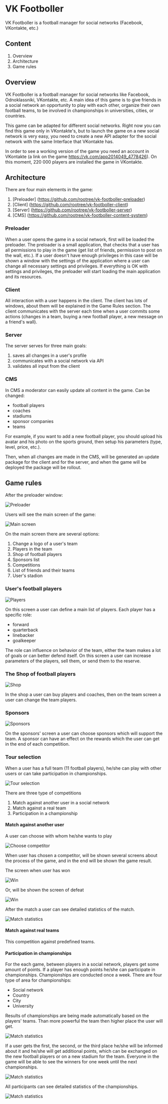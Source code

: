 # VK Footboller
VK Footboller is a football manager for social networks (Facebook, VKontakte, etc.)

## Content

1. Overview
2. Architecture
3. Game rules


## Overview

VK Footboller is a football manager for social networks like Facebook, Odnoklassniki, VKontakte, etc. A main idea of this game is to give friends in a social network an opportunity to play with each other, organize their own football teams, to be involved in championships in universities, cities, or countries.

This game can be adapted for different social networks. Right now you can find this game only in VKontakte's, but to launch the game on a new social network is very easy, you need to create a new API adapter for the social network with the same Interface that VKontakte has.

In order to see a working version of the game you need an account in VKontakte (a link on the game https://vk.com/app2014049_4778426). On this moment, 220 000 players are installed the game in VKontakte.

## Architecture

There are four main elements in the game:

1. [Preloader] (https://github.com/rootree/vk-footboller-preloader)
2. [Client] (https://github.com/rootree/vk-footboller-client)
3. [Server] (https://github.com/rootree/vk-footboller-server)
4. [CMS] (https://github.com/rootree/vk-footboller-content-system)

### Preloader

When a user opens the game in a social network, first will be loaded the preloader. The preloader is a small application, that checks that a user has all permissions to play in the game (get list of friends, permission to post on the wall, etc.). If a user doesn't have enough privileges in this case will be shown a window with the settings of the application where a user can change all necessary settings and privileges. If everything is OK with settings and privileges, the preloader will start loading the main application and its resources.

### Client

All interaction with a user happens in the client. The client has lots of windows, about them will be explained in the Game Rules section. The client communicates with the server each time when a user commits some actions (changes in a team, buying a new football player, a new message on a friend's wall).

### Server

The server serves for three main goals:

1. saves all changes in a user's profile
2. communicates with a social network via API
3. validates all input from the client

### CMS

In CMS a moderator can easily update all content in the game. Can be changed:

- football players
- coaches
- stadiums
- sponsor companies
- teams

For example, if you want to add a new football player, you should upload his avatar and his photo on the sports ground, then setup his parameters (type, level, price, etc.).

Then, when all changes are made in the CMS, will be generated an update package for the client and for the server, and when the game will be deployed the package will be rollout.


## Game rules

After the preloader window: 

![Preloader](https://github.com/rootree/vk-footboller/blob/master/IMG/preloader.png?raw=true "Preloader window")

Users will see the main screen of the game:

![Main screen](https://github.com/rootree/vk-footboller/blob/master/IMG/main.jpg?raw=true "Main screen")

On the main screen there are several options:

1. Change a logo of a user's team
2. Players in the team
3. Shop of football players
4. Sponsors list
5. Competitions
6. List of friends and their teams
7. User's stadion

### User's football players

![Players](https://github.com/rootree/vk-footboller/blob/master/IMG/my_team.png?raw=true "Players")

On this screen a user can define a main list of players. Each player has a specific role:

- forward
- quarterback
- linebacker
- goalkeeper

The role can influence on behavior of the team, either the team makes a lot of goals or can better defend itself. On this screen a user can increase parameters of the players, sell them, or send them to the reserve.

### The Shop of football players 

![Shop](https://github.com/rootree/vk-footboller/blob/master/IMG/shop.jpg?raw=true "Shop")

In the shop a user can buy players and coaches, then on the team screen a user can change the team players.

### Sponsors

![Sponsors](https://github.com/rootree/vk-footboller/blob/master/IMG/sponsor.png?raw=true "Sponsors")

On the sponsors' screen a user can choose sponsors which will support the team. A sponsor can have an effect on the rewards which the user can get in the end of each competition.

### Tour selection

When a user has a full team (11 football players), he/she can play with other users or can take participation in championships.

![Tour selection](https://github.com/rootree/vk-footboller/blob/master/IMG/tour_selection.jpg?raw=true "Tour selection")

There are three type of competitions

1. Match against another user in a social network
2. Match against a real team
3. Participation in a championship

#### Match against another user

A user can choose with whom he/she wants to play

![Choose competitor](https://github.com/rootree/vk-footboller/blob/master/IMG/choose_competitor.jpg?raw=true "Choose competitor")

When user has chosen a competitor, will be shown several screens about the process of the game, and in the end will be shown the game result.

The screen when user has won

![Win](https://github.com/rootree/vk-footboller/blob/master/IMG/win.jpg?raw=true "Win")

Or, will be shown the screen of defeat 

![Win](https://github.com/rootree/vk-footboller/blob/master/IMG/lose.png?raw=true "Win")

After the match a user can see detailed statistics of the match.

![Match statistics](https://github.com/rootree/vk-footboller/blob/master/IMG/result_of_match.png?raw=true "Match statistics")

#### Match against real teams

This competition against predefined teams.

#### Participation in championships

For the each game, between players in a social network, players get some amount of points. If a player has enough points he/she can participate in championships. Championships are conducted once a week. There are four type of area for championships:

- Social network
- Country
- City
- University

Results of championships are being made automatically based on the players' teams. Than more powerful the team then higher place the user will get.

![Match statistics](https://github.com/rootree/vk-footboller/blob/master/IMG/tour.jpg?raw=true "Match statistics")

If a user gets the first, the second, or the third place he/she will be informed about it and he/she will get additional points, which can be exchanged on the new football players or on a new stadium for the team. Everyone in the game will be able to see the winners for one week until the next championships.

![Match statistics](https://github.com/rootree/vk-footboller/blob/master/IMG/tour_win.png?raw=true "Match statistics")

All participants can see detailed statistics of the championships.

![Match statistics](https://github.com/rootree/vk-footboller/blob/master/IMG/gourp_table.png?raw=true "Match statistics")
